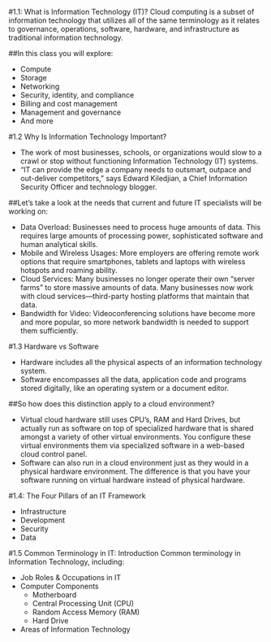 #1.1: What is Information Technology (IT)?
Cloud computing is a subset of information technology that utilizes all of the same terminology as it relates to governance, operations, software, hardware, and infrastructure as traditional information technology.

##In this class you will explore:
* Compute
* Storage
* Networking
* Security, identity, and compliance
* Billing and cost management
* Management and governance
* And more

#1.2 Why Is Information Technology Important?
* The work of most businesses, schools, or organizations would slow to a crawl or stop without functioning Information Technology (IT) systems.
* “IT can provide the edge a company needs to outsmart, outpace and out-deliver competitors,” says Edward Kiledjian, a Chief Information Security Officer and technology blogger.

##Let’s take a look at the needs that current and future IT specialists will be working on:
* Data Overload: Businesses need to process huge amounts of data. This requires large amounts of processing power, sophisticated software and human analytical skills.
* Mobile and Wireless Usages: More employers are offering remote work options that require smartphones, tablets and laptops with wireless hotspots and roaming ability.
* Cloud Services: Many businesses no longer operate their own “server farms” to store massive amounts of data. Many businesses now work with cloud services—third-party hosting platforms that maintain that data.
* Bandwidth for Video: Videoconferencing solutions have become more and more popular, so more network bandwidth is needed to support them sufficiently.

#1.3 Hardware vs Software
* Hardware includes all the physical aspects of an information technology system.
* Software encompasses all the data, application code and programs stored digitally, like an operating system or a document editor.

##So how does this distinction apply to a cloud environment?
* Virtual cloud hardware still uses CPU’s, RAM and Hard Drives, but actually run as software on top of specialized hardware that is shared amongst a variety of other virtual environments. You configure these virtual environments them via specialized software in a web-based cloud control panel.
* Software can also run in a cloud environment just as they would in a physical hardware environment. The difference is that you have your software running on virtual hardware instead of physical hardware.

#1.4: The Four Pillars of an IT Framework
* Infrastructure
* Development
* Security
* Data

#1.5 Common Terminology in IT: Introduction
Common terminology in Information Technology, including:
* Job Roles & Occupations in IT
* Computer Components
  * Motherboard
  * Central Processing Unit (CPU)
  * Random Access Memory (RAM)
  * Hard Drive
* Areas of Information Technology
